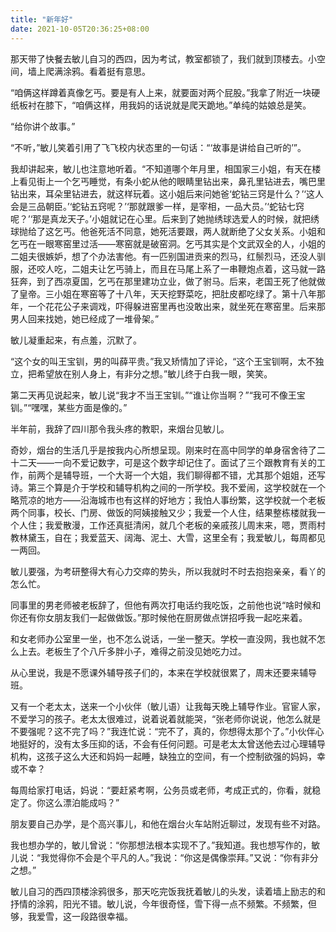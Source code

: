```yaml
---
title: "新年好"
date: 2021-10-05T20:36:25+08:00
---
```

那天带了快餐去敏儿自习的西四，因为考试，教室都锁了，我们就到顶楼去。小空间，墙上爬满涂鸦。看着挺有意思。

“咱俩这样蹲着真像乞丐。要是有人上来，就要面对两个屁股。”我拿了附近一块硬纸板衬在膝下，“咱俩这样，用我妈的话说就是爬天跪地。”单纯的姑娘总是笑。

“给你讲个故事。”

“不听，”敏儿笑着引用了飞飞校内状态里的一句话：“‘故事是讲给自己听的’”。

我却讲起来，敏儿也注意地听着。“不知道哪个年月里，相国家三小姐，有天在楼上看见街上一个乞丐睡觉，有条小蛇从他的眼睛里钻出来，鼻孔里钻进去，嘴巴里钻出来，耳朵里钻进去，就这样玩着。这小姐后来问她爸‘蛇钻三窍是什么？’‘这人会是三品朝臣。’‘蛇钻五窍呢？’‘那就跟爹一样，是宰相，一品大员。’‘蛇钻七窍呢？’‘那是真龙天子。’小姐就记在心里。后来到了她抛绣球选爱人的时候，就把绣球抛给了这乞丐。他爸死活不同意，她死活要跟，两人就断绝了父女关系。小姐和乞丐在一眼寒窑里过活——寒窑就是破窑洞。乞丐其实是个文武双全的人，小姐的二姐夫很嫉妒，想了个办法害他。有一匹别国进贡来的烈马，红鬃烈马，还没人驯服，还咬人吃，二姐夫让乞丐骑上，而且在马尾上系了一串鞭炮点着，这马就一路狂奔，到了西凉夏国，乞丐在那里建功立业，做了驸马。后来，老国王死了他就做了皇帝。三小姐在寒窑等了十八年，天天挖野菜吃，把肚皮都吃绿了。第十八年那年，一个花花公子来调戏，吓得躲进窑里再也没敢出来，就坐死在寒窑里。后来那男人回来找她，她已经成了一堆骨架。”

敏儿凝重起来，有点羞，沉默了。

“这个女的叫王宝钏，男的叫薛平贵。”我又矫情加了评论，“这个王宝钏啊，太不独立，把希望放在别人身上，有非分之想。”敏儿终于白我一眼，笑笑。

第二天再见说起来，敏儿说“我才不当王宝钏。”“谁让你当啊？”“我可不像王宝钏。”“嘿嘿，某些方面是像的。”

半年前，我辞了四川那令我头疼的教职，来烟台见敏儿。

奇妙，烟台的生活几乎是按我内心所想呈现。刚来时在高中同学的单身宿舍待了二十二天——一向不爱记数字，可是这个数字却记住了。面试了三个跟教育有关的工作，前两个是辅导班，一个大哥一个大姐，我们聊得都不错，尤其那个姐姐，还写诗。第三个算是介于学校和辅导机构之间的一所学校。我不爱闹，这学校就在一个略荒凉的地方——沿海城市也有这样的好地方；我怕人事纷繁，这学校就一个老板两个同事，校长、门房、做饭的阿姨接触又少；我爱一个人住，结果整栋楼就我一个人住；我爱散漫，工作还真挺清闲，就几个老板的亲戚孩儿周末来，嗯，贾雨村教林黛玉，自在；我爱蓝天、阔海、泥土、大雪，这里全有；我爱敏儿，每周都见一两回。

敏儿要强，为考研整得大有心力交瘁的势头，所以我就时不时去抱抱亲亲，看丫的怎么忙。

同事里的男老师被老板辞了，但他有两次打电话约我吃饭，之前他也说“啥时候和你还有你女朋友我们一起做做饭。”那时候他在厨房做点饼招呼我一起吃来着。

和女老师办公室里一坐，也不怎么说话，一坐一整天。学校一直没网，我也就不怎么上去。老板生了个八斤多胖小子，难得之前没见她吃力过。

从心里说，我是不愿课外辅导孩子们的，本来在学校就很累了，周末还要来辅导班。

又有一个老太太，送来一个小伙伴（敏儿语）让我每天晚上辅导作业。官宦人家，不爱学习的孩子。老太太很难过，说着说着就能哭，“张老师你说说，他怎么就是不要强呢？这不完了吗？”我连忙说：“完不了，真的，你想得太那个了。”小伙伴心地挺好的，没有太多压抑的话，不会有任何问题。可是老太太曾送他去过心理辅导机构，这孩子这么大还和妈妈一起睡，缺独立的空间，有一个控制欲强的妈妈，幸或不幸？

每周给家打电话，妈说：“要赶紧考啊，公务员或老师，考成正式的，你看，就稳定了。你这么漂泊能成吗？”

朋友要自己办学，是个高兴事儿，和他在烟台火车站附近聊过，发现有些不对路。

我也想办学的，敏儿曾说：“你那想法根本实现不了。”我知道。我也想写作的，敏儿说：“我觉得你不会是个平凡的人。”我说：“你这是偶像崇拜。”又说：“你有非分之想。”

敏儿自习的西四顶楼涂鸦很多，那天吃完饭我抚着敏儿的头发，读着墙上励志的和抒情的涂鸦，阳光不错。敏儿说，今年很奇怪，雪下得一点不频繁。不频繁，但够，我爱雪，这一段路很幸福。
